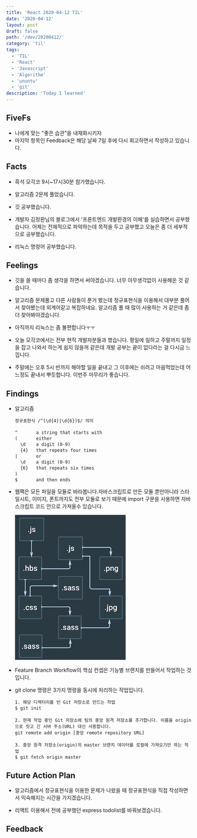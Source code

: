 ```yaml
---
title: 'React 2020-04-12 TIL'
date: '2020-04-12'
layout: post
draft: false
path: '/dev/20200412/'
category: 'til'
tags:
  - 'TIL'
  - 'React'
  - 'Javascript'
  - 'Algorithm'
  - 'ununtu'
  - 'git'
description: 'Today I learned'
---
```


## FiveFs

- 나에게 맞는 "좋은 습관"을 내재화시키자
- 마지막 항목인 Feedback은 해당 날짜 7일 후에 다시 회고하면서 작성하고 있습니다.

## Facts

- 흑석 모각코 9시~17시30분 참가했습니다. 

- 알고리즘 2문제 풀었습니다.

- 깃 공부했습니다. 

- 개발자 김정환님의 블로그에서 '프론트엔드 개발환경의 이해'를 실습하면서 공부했습니다. 어제는 전체적으로 파악하는데 목적을 두고 공부했고 오늘은 좀 더 세부적으로 공부했습니다. 

- 리눅스 명령어 공부했습니다. 

## Feelings

- 깃을 쓸 때마다 좀 생각을 하면서 써야겠습니다. 너무 아무생각없이 사용해온 것 같습니다. 

- 알고리즘 문제풀고 다른 사람들이 푼거 봤는데 정규표현식을 이용해서 대부분 풀어서 찾아봤는데 외계어같고 복잡하네요. 알고리즘 풀 때 많이 사용하는 거 같은데 좀 더 찾아봐야겠습니다. 

- 아직까지 리눅스는 좀 불편합니다ㅜㅜ

- 오늘 모각코에서는 전부 현직 개발자분들과 했습니다. 평일에 일하고 주말까지 일정을 잡고 나와서 하는게 쉽지 않을꺼 같은데 개발 공부는 끝이 없다라는 걸 다시금 느낍니다. 

- 주말에는 오후 5시 반까지 해야할 일을 끝내고 그 이후에는 쉬려고 마음먹었는데 어느정도 끝내서 뿌듯합니다. 이번주 마무리가 좋습니다.  

## Findings

- 알고리즘
  ```
  정규표현식 /^(\d{4}|\d{6})$/ 의미 
 
  ^       a string that starts with
  (       either
    \d    a digit (0-9)
    {4}   that repeats four times
  |       or
    \d    a digit (0-9)
    {6}   that repeats six times
  )
  $       and then ends

  ```

- 웹팩은 모든 파일을 모듈로 바라봅니다.자바스크립트로 만든 모듈 뿐만아니라 스타일시트, 이미지, 폰트까지도 전부 모듈로 보기 때문에 import 구문을 사용하면 자바스크립트 코드 안으로 가져올수 있습니다. 

  ![webpack](webpack-dependency-graph.jpg)

- Feature Branch Workflow의 핵심 컨셉은 기능별 브랜치를 만들어서 작업하는 것입니다. 

- git clone 명령은 3가지 명령을 동시에 처리하는 작업입니다.

  ```
  1. 해당 디렉터리를 빈 Git 저장소로 만드는 작업
  $ git init
  
  2. 현재 작업 중인 Git 저장소에 팀의 중앙 원격 저장소를 추가합니다. 이름을 origin으로 짓고 긴 서버 주소(URL) 대신 사용합니다.
  git remote add origin [중앙 remote repository URL]
  
  3. 중앙 원격 저장소(origin)의 master 브랜치 데이터를 로컬에 가져오기만 하는 작업
  $ git fetch origin master
  ```

## Future Action Plan

- 알고리즘에서 정규표현식을 이용한 문제가 나왔을 때 정규표현식을 직접 작성하면서 익숙해지는 시간을 가지겠습니다. 

- 리액트 이용해서 전에 공부했던 express todolist를 바꿔보겠습니다. 

## Feedback

